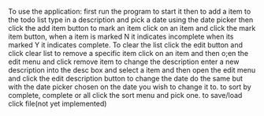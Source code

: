 To use the application:
first run the program to start it
then to add a item to the todo list type in a description and pick a date using the date picker then click the add item button
to mark an item click on an item and click the mark item button, when a item is marked N it indicates incomplete when its marked Y it indicates complete.
To clear the list click the edit button and click clear list
to remove a specific item click on an item and then o;en the edit menu and click remove item
to change the description enter a new description into the desc box and select a item and then open the edit menu and click the edit description button
to change the date do the same but with the date picker chosen on the date you wish to change it to.
to sort by complete, complete or all click the sort menu and pick one.
to save/load click file(not yet implemented)